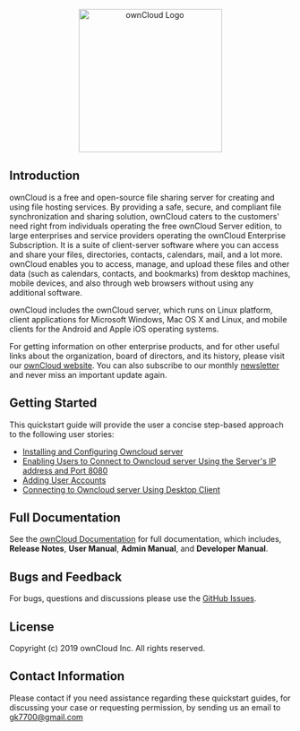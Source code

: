 <p align="center">
  <img src="https://user-images.githubusercontent.com/40832072/55623859-cf50e280-57c1-11e9-814b-8bdac30adac6.png" width="256" title="ownCloud Logo">
</p>

## Introduction

ownCloud is a free and open-source file sharing server for creating and using file hosting services. By providing a safe, secure, and compliant file synchronization and sharing solution, ownCloud caters to the customers' need right from individuals operating the free ownCloud Server edition, to large enterprises and service providers operating the ownCloud Enterprise Subscription. It is a suite of client-server software where you can access and share your files, directories, contacts, calendars, mail, and a lot more. ownCloud enables you to access, manage, and upload these files and other data (such as calendars, contacts, and bookmarks) from desktop machines, mobile devices, and also through web browsers without using any additional software.   

ownCloud includes the ownCloud server, which runs on Linux platform, client applications for Microsoft Windows, Mac OS X and Linux, and mobile clients for the Android and Apple iOS operating systems.

For getting information on other enterprise products, and for other useful links about the organization, board of directors, and its history, please visit our [ownCloud website](https://owncloud.org/).
You can also subscribe to our monthly [newsletter](https://owncloud.org/newsletter/) and never miss an important update again.

## Getting Started
This quickstart guide will provide the user a concise step-based approach to the following user stories:
* [Installing and Configuring Owncloud server](https://gk7700.github.io/Introduction/Installing/)
* [Enabling Users to Connect to Owncloud server Using the Server's IP address and Port 8080](https://gk7700.github.io/Introduction/URL/)
* [Adding User Accounts](https://gk7700.github.io/Introduction/Adding/)
* [Connecting to Owncloud server Using Desktop Client](https://gk7700.github.io/Introduction/Desktop/)

## Full Documentation  
 
See the [ownCloud Documentation](https://doc.owncloud.com/server/) for full documentation, which includes, **Release Notes**, **User Manual**, **Admin Manual**, and **Developer Manual**.

## Bugs and Feedback

For bugs, questions and discussions please use the [GitHub Issues](https://github.com/gk7700/Introduction/issues).  

## License

Copyright (c) 2019 ownCloud Inc. All rights reserved.

## Contact Information

Please contact if you need assistance regarding these quickstart guides, for discussing your case or requesting permission, by sending us an email to <gk7700@gmail.com>

